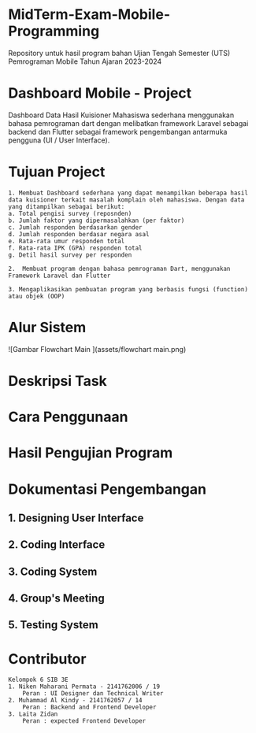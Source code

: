 # MidTerm-Exam-Mobile-Programming
Repository untuk hasil program bahan Ujian Tengah Semester (UTS) Pemrograman Mobile Tahun Ajaran 2023-2024

# Dashboard Mobile - Project
Dashboard Data Hasil Kuisioner Mahasiswa sederhana menggunakan bahasa pemrograman dart dengan melibatkan framework Laravel sebagai backend dan Flutter sebagai framework pengembangan antarmuka pengguna (UI / User Interface).

# Tujuan Project
    1. Membuat Dashboard sederhana yang dapat menampilkan beberapa hasil data kuisioner terkait masalah komplain oleh mahasiswa. Dengan data yang ditampilkan sebagai berikut:
    a. Total pengisi survey (reposnden)
    b. Jumlah faktor yang dipermasalahkan (per faktor)
    c. Jumlah responden berdasarkan gender
    d. Jumlah responden berdasar negara asal
    e. Rata-rata umur responden total
    f. Rata-rata IPK (GPA) responden total
    g. Detil hasil survey per responden

    2.  Membuat program dengan bahasa pemrograman Dart, menggunakan Framework Laravel dan Flutter

    3. Mengaplikasikan pembuatan program yang berbasis fungsi (function) atau objek (OOP)


# Alur Sistem
![Gambar Flowchart Main ](assets/flowchart main.png)

# Deskripsi Task

# Cara Penggunaan


# Hasil Pengujian Program

# Dokumentasi Pengembangan
## 1. Designing User Interface

## 2. Coding Interface

## 3. Coding System

## 4. Group's Meeting

## 5. Testing System


# Contributor
    Kelompok 6 SIB 3E
    1. Niken Maharani Permata - 2141762006 / 19
        Peran : UI Designer dan Technical Writer
    2. Muhammad Al Kindy - 2141762057 / 14
        Peran : Backend and Frontend Developer
    3. Laita Zidan
        Peran : expected Frontend Developer





